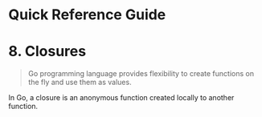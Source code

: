 Quick Reference Guide
=====================

# 8. Closures

> Go programming language provides flexibility to create functions on the fly and use them as values.

In Go, a closure is an anonymous function created locally to another function.
